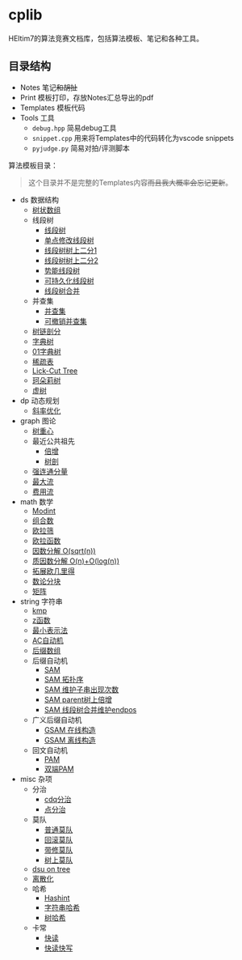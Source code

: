 # cplib

HEltim7的算法竞赛文档库，包括算法模板、笔记和各种工具。

## 目录结构

- Notes 笔记~~和胡扯~~
- Print 模板打印，存放Notes汇总导出的pdf
- Templates 模板代码
- Tools 工具
  - `debug.hpp` 简易debug工具
  - `snippet.cpp` 用来将Templates中的代码转化为vscode snippets
  - `pyjudge.py` 简易对拍/评测脚本

算法模板目录：

> 这个目录并不是完整的Templates内容~~而且我大概率会忘记更新~~。

- ds 数据结构
  - [树状数组](./Templates/ds/fenwick_tree.cpp)
  - 线段树
    - [线段树](./Templates/ds/segment_tree.cpp)
    - [单点修改线段树](./Templates/ds/segment_tree_without_lazy_tag.cpp)
    - [线段树树上二分1](./Templates/ds/binary_search_on_segment_tree.cpp)
    - [线段树树上二分2](./Templates/ds/binary_search_on_segment_tree_prefix.cpp.cpp)
    - [势能线段树](./Templates/ds/potential_segment_tree.cpp)
    - [可持久化线段树](./Templates/ds/persistent_segment_tree.cpp)
    - [线段树合并](./Templates/ds/merge_split_segment_tree.cpp)
  - 并查集
    - [并查集](./Templates/ds/disjoint_union_set.cpp)
    - [可撤销并查集](./Templates/ds/undoable_disjoint_union_set.cpp)
  - [树链剖分](./Templates/ds/heavy_path_decomposition.cpp)
  - [字典树](./Templates/ds/trie.cpp)
  - [01字典树](./Templates/ds/binary_trie.cpp)
  - [稀疏表](./Templates/ds/sparse_table.cpp)
  - [Lick-Cut Tree](./Templates/ds/link_cut_tree.cpp)
  - [珂朵莉树](./Templates/ds/chtholly_tree.cpp)
  - [虚树](./Templates/ds/virtual_tree.cpp)
- dp 动态规划
  - [斜率优化](./Templates/dp/convex_hull_trick.cpp)
- graph 图论
  - [树重心](./Templates/graph/centroid.cpp)
  - 最近公共祖先
    - [倍增](./Templates/graph/lca_binary_lifting.cpp)
    - [树剖](./Templates/graph/lca_heavy_light_decomposition.cpp)
  - [强连通分量](./Templates/graph/tarjan.cpp)
  - [最大流](./Templates/graph/maximum_flow.cpp)
  - [费用流](./Templates/graph/minimum_cost_maximum_flow.cpp)
- math 数学
  - [Modint](./Templates/math/modint.cpp)
  - [组合数](./Templates/math/combinatorial_number.cpp)
  - [欧拉筛](./Templates/math/euler's_sieve.cpp)
  - [欧拉函数](./Templates/math/euler's_totient_function.cpp)
  - [因数分解 O(sqrt(n))](./Templates/math/factorization.cpp)
  - [质因数分解 O(n)+O(log(n))](./Templates/math/prime_factorization.cpp)
  - [拓展欧几里得](./Templates/math/exgcd.cpp)
  - [数论分块](./Templates/math/number_theory_sqrt_decomposition.cpp)
  - [矩阵](./Templates/math/matrix.cpp)
- string 字符串
  - [kmp](./Templates/string/kmp.cpp)
  - [z函数](./Templates/string/z_function.cpp)
  - [最小表示法](./Templates/string/smallest_cyclic_shift.cpp)
  - [AC自动机](./Templates/string/aho_corasick_automaton.cpp)
  - [后缀数组](./Templates/string/suffix_array.cpp)
  - 后缀自动机
    - [SAM](./Templates/string/suffix_automaton.cpp)
    - [SAM 拓扑序](./Templates/string/suffix_automaton_toporder.cpp)
    - [SAM 维护子串出现次数](./Templates/string/suffix_automaton_count.cpp)
    - [SAM parent树上倍增](./Templates/string/suffix_automaton_lca.cpp)
    - [SAM 线段树合并维护endpos](./Templates/string/suffix_automaton_endpos_maintaining.cpp)
  - 广义后缀自动机
    - [GSAM 在线构造](./Templates/string/general_suffix_automaton.cpp)
    - [GSAM 离线构造](./Templates/string/general_suffix_automaton_offline.cpp)
  - 回文自动机
    - [PAM](./Templates/string/palindrome_automaton.cpp)
    - [双端PAM](./Templates/string/double_end_palidrome_automaton.cpp)
- misc 杂项
  - 分治
    - [cdq分治](./Templates/misc/cdq's_divide_and_conquer.cpp)
    - [点分治](./Templates/misc/centroid_decomposition.cpp)
  - 莫队
    - [普通莫队](./Templates/misc/mo's_algorithm.cpp)
    - [回滚莫队](./Templates/misc/mo's_algorithm_rollback.cpp)
    - [带修莫队](./Templates/misc/mo's_algorithm_modifiable.cpp)
    - [树上莫队](./Templates/misc/mo's_algorithm_on_tree.cpp)
  - [dsu on tree](./Templates/misc/dsu_on_tree.cpp)
  - [离散化](./Templates/misc/discrete.cpp)
  - 哈希
    - [Hashint](./Templates/misc/hashint.cpp)
    - [字符串哈希](./Templates/misc/hash_array.cpp)
    - [树哈希](./Templates/misc/hash_of_tree.cpp)
  - 卡常
    - [快读](./Templates/misc/fast_input.cpp)
    - [快读快写](./Templates/misc/fast_io.cpp)